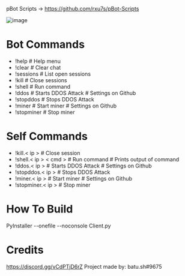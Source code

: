 pBot Scripts -> https://github.com/rxu7s/pBot-Scripts

![image](https://user-images.githubusercontent.com/104208624/198850198-bba917b1-3135-430f-8b21-cbd987fcd48e.png)

# Bot Commands
* !help # Help menu
* !clear    # Clear chat
* !sessions # List open sessions
* !kill # Close sessions
* !shell<cmd>   # Run command
* !ddos # Starts DDOS Attack # Settings on Github
* !stopddos # Stops DDOS Attack
* !miner    # Start miner   # Settings on Github
* !stopminer    # Stop miner

# Self Commands
* !kill.< ip >    # Close session
* !shell.< ip > < cmd > # Run command    # Prints output of command
* !ddos.< ip >    # Starts DDOS Attack    # Settings on Github
* !stopddos.< ip >    # Stops DDOS Attack
* !miner.< ip >   # Start miner  # Settings on Github
* !stopminer.< ip >   # Stop miner

# How To Build
PyInstaller --onefile --noconsole Client.py

# Credits
https://discord.gg/vCdPTjD6rZ
Project made by: batu.sh#9675
